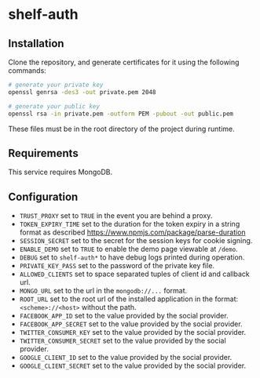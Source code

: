 # shelf-auth

## Installation

Clone the repository, and generate certificates for it using the following
commands:

```bash
# generate your private key
openssl genrsa -des3 -out private.pem 2048

# generate your public key
openssl rsa -in private.pem -outform PEM -pubout -out public.pem
```

These files must be in the root directory of the project during runtime.

## Requirements

This service requires MongoDB.

## Configuration

- `TRUST_PROXY` set to `TRUE` in the event you are behind a proxy.
- `TOKEN_EXPIRY_TIME` set to the duration for the token expiry in a string
  format as described https://www.npmjs.com/package/parse-duration
- `SESSION_SECRET` set to the secret for the session keys for cookie signing.
- `ENABLE_DEMO` set to `TRUE` to enable the demo page viewable at `/demo`.
- `DEBUG` set to `shelf-auth*` to have debug logs printed during operation.
- `PRIVATE_KEY_PASS` set to the password of the private key file.
- `ALLOWED_CLIENTS` set to space separated tuples of client id and callback url.
- `MONGO_URL` set to the url in the `mongodb://...` format.
- `ROOT_URL` set to the root url of the installed application in the format:
  `<scheme>://<host>` without the path.
- `FACEBOOK_APP_ID` set to the value provided by the social provider.
- `FACEBOOK_APP_SECRET` set to the value provided by the social provider.
- `TWITTER_CONSUMER_KEY` set to the value provided by the social provider.
- `TWITTER_CONSUMER_SECRET` set to the value provided by the social provider.
- `GOOGLE_CLIENT_ID` set to the value provided by the social provider.
- `GOOGLE_CLIENT_SECRET` set to the value provided by the social provider.
